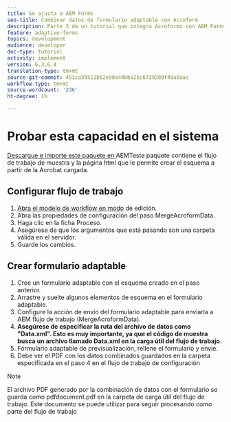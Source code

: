 ```yaml
---
title: Se ajusta a AEM Forms
seo-title: Combinar datos de formulario adaptable con Acroform
description: Parte 3 de un tutorial que integra Acroforms con AEM Forms. Pruebe el flujo de trabajo y el formulario adaptable en el sistema.
feature: adaptive-forms
topics: development
audience: developer
doc-type: tutorial
activity: implement
version: 6.3,6.4
translation-type: tm+mt
source-git-commit: 451ca39511b52e90a44bba25c6739280f49a0aac
workflow-type: tm+mt
source-wordcount: '236'
ht-degree: 1%

---
```



# Probar esta capacidad en el sistema

[Descargue e importe este paquete en ](assets/acro-form-aem-form.zip)
AEMTeste paquete contiene el flujo de trabajo de muestra y la página html que le permite crear el esquema a partir de la Acrobat cargada.

## Configurar flujo de trabajo

1. [Abra el modelo de workflow en modo](http://localhost:4502/editor.html/conf/global/settings/workflow/models/MergeAcroformData.html) de edición.
2. Abra las propiedades de configuración del paso MergeAcroformData.
3. Haga clic en la ficha Proceso.
4. Asegúrese de que los argumentos que está pasando son una carpeta válida en el servidor.
5. Guarde los cambios.

## Crear formulario adaptable

1. Cree un formulario adaptable con el esquema creado en el paso anterior.
2. Arrastre y suelte algunos elementos de esquema en el formulario adaptable.
3. Configure la acción de envío del formulario adaptable para enviarla a AEM flujo de trabajo (MergeAcroformData).
4. **Asegúrese de especificar la ruta del archivo de datos como &quot;Data.xml&quot;. Esto es muy importante, ya que el código de muestra busca un archivo llamado Data.xml en la carga útil del flujo de trabajo.**
5. Formulario adaptable de previsualización, rellene el formulario y envíe.
6. Debe ver el PDF con los datos combinados guardados en la carpeta especificada en el paso 4 en el flujo de trabajo de configuración

>[!NOTE]
>
>El archivo PDF generado por la combinación de datos con el formulario se guarda como pdfdocument.pdf en la carpeta de carga útil del flujo de trabajo. Este documento se puede utilizar para seguir procesando como parte del flujo de trabajo
